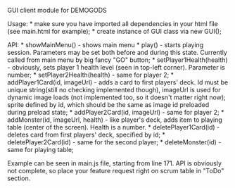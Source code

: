 GUI client module for DEMOGODS

Usage:
	* make sure you have imported all dependencies in your html file (see main.html for example);
	* create instance of GUI class via new GUI();
	
API:
	* showMainMenu() - shows main menu
	* play() - starts playing session. Parameters may be set both before and during this state. Currently called from main menu by big fancy "GO" button;
	* setPlayer1Health(health) - obviously, sets player 1 health level (seen in top-left corner). Parameter is number;
	* setPlayer2Health(health) - same for player 2;
	* addPlayer1Card(id, imageUrl) - adds a card to first players' deck. Id must be unique string(still no checking implemented though), imageUrl is used for dynamic image loads (not implemented too, so it doesn't matter right now); sprite defined by id, which should be the same as image id preloaded during preload state;
	* addPlayer2Card(id, imageUrl) - same for player 2;
	* addMonster(id, imageUrl, health) - like player's deck, adds item to playing table (center of the screen). Health is a number.
	* deletePlayer1Card(id) - deletes card from first players' deck, specified by id;
	* deletePlayer2Card(id) - same for the second player;
	* deleteMonster(id) - same for playing table;

Example can be seen in main.js file, starting from line 171.
API is obviously not complete, so place your feature request right on scrum table in "ToDo" section.
